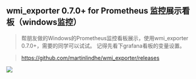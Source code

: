 ## wmi_exporter 0.7.0+ for Prometheus 监控展示看板（windows监控）
>帮朋友做的Windows的Prometheus监控看板展示，使用wmi_exporter 0.7.0+，需要的同学可以试试。 记得先看下grafana看板的变量设置。

>https://github.com/martinlindhe/wmi_exporter/releases

![](https://raw.githubusercontent.com/starsliao/Prometheus/wmi_exporter/master/wmi_exporter.png)
